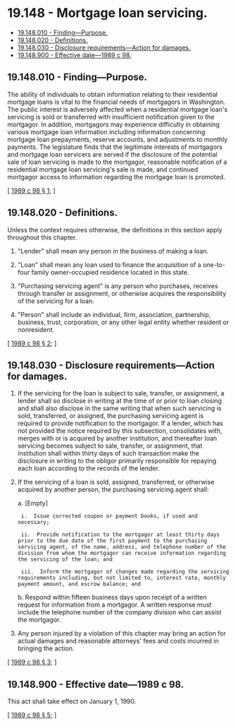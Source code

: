 # 19.148 - Mortgage loan servicing.
* [19.148.010 - Finding—Purpose.](#19148010---findingpurpose)
* [19.148.020 - Definitions.](#19148020---definitions)
* [19.148.030 - Disclosure requirements—Action for damages.](#19148030---disclosure-requirementsaction-for-damages)
* [19.148.900 - Effective date—1989 c 98.](#19148900---effective-date1989-c-98)
## 19.148.010 - Finding—Purpose.
The ability of individuals to obtain information relating to their residential mortgage loans is vital to the financial needs of mortgagors in Washington. The public interest is adversely affected when a residential mortgage loan's servicing is sold or transferred with insufficient notification given to the mortgagor. In addition, mortgagors may experience difficulty in obtaining various mortgage loan information including information concerning mortgage loan prepayments, reserve accounts, and adjustments to monthly payments. The legislature finds that the legitimate interests of mortgagors and mortgage loan servicers are served if the disclosure of the potential sale of loan servicing is made to the mortgagor, reasonable notification of a residential mortgage loan servicing's sale is made, and continued mortgagor access to information regarding the mortgage loan is promoted.

\[ [1989 c 98 § 1](http://leg.wa.gov/CodeReviser/documents/sessionlaw/1989c98.pdf?cite=1989%20c%2098%20§%201); \]

## 19.148.020 - Definitions.
Unless the context requires otherwise, the definitions in this section apply throughout this chapter.

1. "Lender" shall mean any person in the business of making a loan.

2. "Loan" shall mean any loan used to finance the acquisition of a one-to-four family owner-occupied residence located in this state.

3. "Purchasing servicing agent" is any person who purchases, receives through transfer or assignment, or otherwise acquires the responsibility of the servicing for a loan.

4. "Person" shall include an individual, firm, association, partnership, business, trust, corporation, or any other legal entity whether resident or nonresident.

\[ [1989 c 98 § 2](http://leg.wa.gov/CodeReviser/documents/sessionlaw/1989c98.pdf?cite=1989%20c%2098%20§%202); \]

## 19.148.030 - Disclosure requirements—Action for damages.
1. If the servicing for the loan is subject to sale, transfer, or assignment, a lender shall so disclose in writing at the time of or prior to loan closing and shall also disclose in the same writing that when such servicing is sold, transferred, or assigned, the purchasing servicing agent is required to provide notification to the mortgagor. If a lender, which has not provided the notice required by this subsection, consolidates with, merges with or is acquired by another institution, and thereafter loan servicing becomes subject to sale, transfer, or assignment, that institution shall within thirty days of such transaction make the disclosure in writing to the obligor primarily responsible for repaying each loan according to the records of the lender.

2. If the servicing of a loan is sold, assigned, transferred, or otherwise acquired by another person, the purchasing servicing agent shall:

    a.  [Empty]

        i.  Issue corrected coupon or payment books, if used and necessary;

        ii.  Provide notification to the mortgagor at least thirty days prior to the due date of the first payment to the purchasing servicing agent, of the name, address, and telephone number of the division from whom the mortgagor can receive information regarding the servicing of the loan; and

        iii.  Inform the mortgagor of changes made regarding the servicing requirements including, but not limited to, interest rate, monthly payment amount, and escrow balance; and

    b.  Respond within fifteen business days upon receipt of a written request for information from a mortgagor. A written response must include the telephone number of the company division who can assist the mortgagor.

3. Any person injured by a violation of this chapter may bring an action for actual damages and reasonable attorneys' fees and costs incurred in bringing the action.

\[ [1989 c 98 § 3](http://leg.wa.gov/CodeReviser/documents/sessionlaw/1989c98.pdf?cite=1989%20c%2098%20§%203); \]

## 19.148.900 - Effective date—1989 c 98.
This act shall take effect on January 1, 1990.

\[ [1989 c 98 § 5](http://leg.wa.gov/CodeReviser/documents/sessionlaw/1989c98.pdf?cite=1989%20c%2098%20§%205); \]

